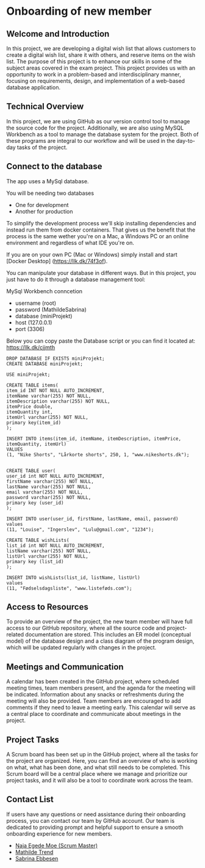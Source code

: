 # Onboarding of new member

## Welcome and Introduction

In this project, we are developing a digital wish list that allows customers to create a digital wish list, share it with others, and reserve items on the wish list. The purpose of this project is to enhance our skills in some of the subject areas covered in the exam project. This project provides us with an opportunity to work in a problem-based and interdisciplinary manner, focusing on requirements, design, and implementation of a web-based database application.

## Technical Overview

In this project, we are using GitHub as our version control tool to manage the source code for the project. Additionally, we are also using MySQL Workbench as a tool to manage the database system for the project. Both of these programs are integral to our workflow and will be used in the day-to-day tasks of the project.

## Connect to the database
The app uses a MySql database.

You will be needing two databases

-	One for development
-	Another for production


To simplify the development process we'll skip installing dependencies and instead run them from docker containers. That gives us the benefit that the process is the same wether you're on a Mac, a Windows PC or an online environment and regardless of what IDE you're on. 

If you are on your own PC (Mac or Windows) simply install and start [Docker Desktop] (https://llk.dk/74f3of).

You can manipulate your database in different ways. But in this project, you just have to do it through a database management tool: 

MySql Workbench conncetion
 
- username (root)
-	password (MathildeSabrina)
-	database (miniProjekt) 
-	host (127.0.0.1)
-	port (3306)
  
  
Below you can copy paste the Database script or you can find it located at: https://llk.dk/cjjmth
  
```
DROP DATABASE IF EXISTS miniProjekt;
CREATE DATABASE miniProjekt;

USE miniProjekt;

CREATE TABLE items(
item_id INT NOT NULL AUTO_INCREMENT,
itemName varchar(255) NOT NULL,
itemDescription varchar(255) NOT NULL,
itemPrice double,
itemQuantity int,
itemUrl varchar(255) NOT NULL,
primary key(item_id)
);

INSERT INTO items(item_id, itemName, itemDescription, itemPrice, itemQuantity, itemUrl)
VALUES
(1, "Nike Shorts", "Lårkorte shorts", 250, 1, "www.nikeshorts.dk");


CREATE TABLE user(
user_id int NOT NULL AUTO_INCREMENT,
firstName varchar(255) NOT NULL,
lastName varchar(255) NOT NULL,
email varchar(255) NOT NULL,
password varchar(255) NOT NULL,
primary key (user_id)
);

INSERT INTO user(user_id, firstName, lastName, email, password)
values
(11, "Louise", "Ingerslev", "Lulu@gmail.com", "1234");

CREATE TABLE wishLists(
list_id int NOT NULL AUTO_INCREMENT,
listName varchar(255) NOT NULL,
listUrl varchar(255) NOT NULL,
primary key (list_id)
);

INSERT INTO wishLists(list_id, listName, listUrl)
values
(11, "Fødselsdagsliste", "www.listeføds.com");
```

## Access to Resources
  
To provide an overview of the project, the new team member will have full access to our GitHub repository, where all the source code and project-related documentation are stored. This includes an ER model (conceptual model) of the database design and a class diagram of the program design, which will be updated regularly with changes in the project.

## Meetings and Communication

A calendar has been created in the GitHub project, where scheduled meeting times, team members present, and the agenda for the meeting will be indicated. Information about any snacks or refreshments during the meeting will also be provided. Team members are encouraged to add comments if they need to leave a meeting early. This calendar will serve as a central place to coordinate and communicate about meetings in the project.

## Project Tasks

A Scrum board has been set up in the GitHub project, where all the tasks for the project are organized. Here, you can find an overview of who is working on what, what has been done, and what still needs to be completed. This Scrum board will be a central place where we manage and prioritize our project tasks, and it will also be a tool to coordinate work across the team.

## Contact List

If users have any questions or need assistance during their onboarding process, you can contact our team by GitHub account. Our team is dedicated to providing prompt and helpful support to ensure a smooth onboarding experience for new members.

- <a href="https://github.com/najamoe">Naja Egede Moe (Scrum Master) </a>
- <a href="https://github.com/MathildeTrendy">Mathilde Trend</a>
- <a href="https://github.com/sabr5840">Sabrina Ebbesen</a>
